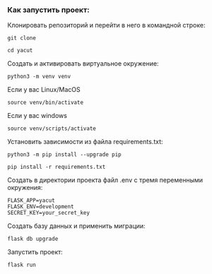 ### Как запустить проект:

Клонировать репозиторий и перейти в него в командной строке:

```
git clone 
```

```
cd yacut
```

Cоздать и активировать виртуальное окружение:

```
python3 -m venv venv
```

Если у вас Linux/MacOS

```
source venv/bin/activate
```

Если у вас windows

```
source venv/scripts/activate
```

Установить зависимости из файла requirements.txt:

```
python3 -m pip install --upgrade pip
```

```
pip install -r requirements.txt
```

Создать в директории проекта файл .env с тремя переменными окружения:

```
FLASK_APP=yacut
FLASK_ENV=development
SECRET_KEY=your_secret_key
```

Создать базу данных и применить миграции:

```
flask db upgrade
```

Запустить проект:

```
flask run
```